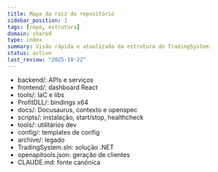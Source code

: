 ```yaml
---
title: Mapa da raiz do repositório
sidebar_position: 1
tags: [repo, estrutura]
domain: shared
type: index
summary: Visão rápida e atualizada da estrutura do TradingSystem.
status: active
last_review: "2025-10-22"
---
```


- backend/: APIs e serviços
- frontend/: dashboard React
- tools/: IaC e libs
- ProfitDLL/: bindings x64
- docs/: Docusaurus, contexto e openspec
- scripts/: instalação, start/stop, healthcheck
- tools/: utilitários dev
- config/: templates de config
- archive/: legado
- TradingSystem.sln: solução .NET
- openapitools.json: geração de clientes
- CLAUDE.md: fonte canônica
